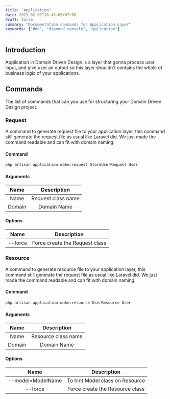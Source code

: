 ```yaml
---
title: "Application"
date: 2023-02-01T16:48:05+07:00
draft: false
summary: "Documentation commands for Application Layer"
keywords: ["ddd", "diamond console", "aplication"]
---
```


## Introduction
Application in Domain Driven Design is a layer that gonna process
user input, and give user an output so this layer shouldn't contains
the whole of business logic of your applications.

## Commands
  The list of commands that can you use for structuring your Domain Driven Design project.

  ### Request

  A command to generate request file to your application layer, this command
  still generate the request file as usual like Laravel did.
  We just made the command readable and can fit with domain naming.

  #### Command
  ```bash
  php artisan application:make:request StoreUserRequest User
  ```
  #### Arguments

  |  Name  |    Description     |
  |:------:|:------------------:|
  |  Name  | Request class name |
  | Domain |    Domain Name     |

  #### Options

  |    Name   |          Description           |
  |:---------:|:------------------------------:|
  |  --force  | Force create the Request class |

  ### Resource

  A command to generate resource file to your application layer, this command
  still generate the request file as usual like Laravel did.
  We just made the command readable and can fit with domain naming.

  #### Command
  ```bash
  php artisan application:make:resource UserResource User
  ```
  #### Arguments

  |  Name  |     Description     |
  |:------:|:-------------------:|
  |  Name  | Resource class name |
  | Domain |     Domain Name     |

  #### Options

  |         Name         |             Description              |
  |:--------------------:|:------------------------------------:|
  |   --model=ModelName  |   To hint Model class on Resource    |
  |      --force         |   Force create the Resource class    |
